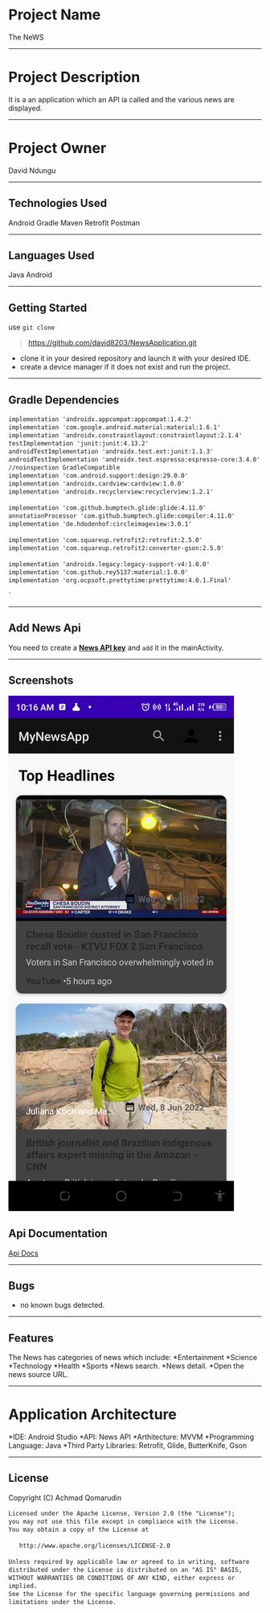 # Project Name
The NeWS
___
# Project Description
It is a an application which an API ia called and the various news are displayed.
___
# Project Owner
David Ndungu
___
## Technologies Used
Android
Gradle
Maven
Retrofit
Postman
___
## Languages Used
Java Android
___
## Getting Started
use `git clone` 
>https://github.com/david8203/NewsApplication.git
* clone it in your desired repository and launch it with your desired IDE.
* create a device manager if it does not exist and run the project.
___
## Gradle Dependencies

    implementation 'androidx.appcompat:appcompat:1.4.2'
    implementation 'com.google.android.material:material:1.6.1'
    implementation 'androidx.constraintlayout:constraintlayout:2.1.4'
    testImplementation 'junit:junit:4.13.2'
    androidTestImplementation 'androidx.test.ext:junit:1.1.3'
    androidTestImplementation 'androidx.test.espresso:espresso-core:3.4.0'
    //noinspection GradleCompatible
    implementation 'com.android.support:design:29.0.0'
    implementation 'androidx.cardview:cardview:1.0.0'
    implementation 'androidx.recyclerview:recyclerview:1.2.1'

    implementation 'com.github.bumptech.glide:glide:4.11.0'
    annotationProcessor 'com.github.bumptech.glide:compiler:4.11.0'
    implementation 'de.hdodenhof:circleimageview:3.0.1'

    implementation 'com.squareup.retrofit2:retrofit:2.5.0'
    implementation 'com.squareup.retrofit2:converter-gson:2.5.0'

    implementation 'androidx.legacy:legacy-support-v4:1.0.0'
    implementation 'com.github.rey5137:material:1.0.0'
    implementation 'org.ocpsoft.prettytime:prettytime:4.0.1.Final'


`
___
## Add News Api
You need to create a **[News API key](https://newsapi.org/docs/endpoints/sources)** and `add` it in the mainActivity.
___
## Screenshots

![Sample Screenshot](app/src/main/res/drawable/screenshot1.jpg)
## Api Documentation
[Api Docs](https://newsapi.org/docs/endpoints/sources)
___
## Bugs
* no known bugs detected.
___
## Features
The News has categories of news which include:
*Entertainment
*Science
*Technology
*Health
*Sports
*News search.
*News detail.
*Open the news source URL.
___
# Application Architecture
*IDE: Android Studio
*API: News API
*Arthitecture: MVVM
*Programming Language: Java
*Third Party Libraries: Retrofit, Glide, ButterKnife, Gson
___
## License
Copyright (C) Achmad Qomarudin

    Licensed under the Apache License, Version 2.0 (the "License");
    you may not use this file except in compliance with the License.
    You may obtain a copy of the License at

       http://www.apache.org/licenses/LICENSE-2.0

    Unless required by applicable law or agreed to in writing, software
    distributed under the License is distributed on an "AS IS" BASIS,
    WITHOUT WARRANTIES OR CONDITIONS OF ANY KIND, either express or implied.
    See the License for the specific language governing permissions and
    limitations under the License.
